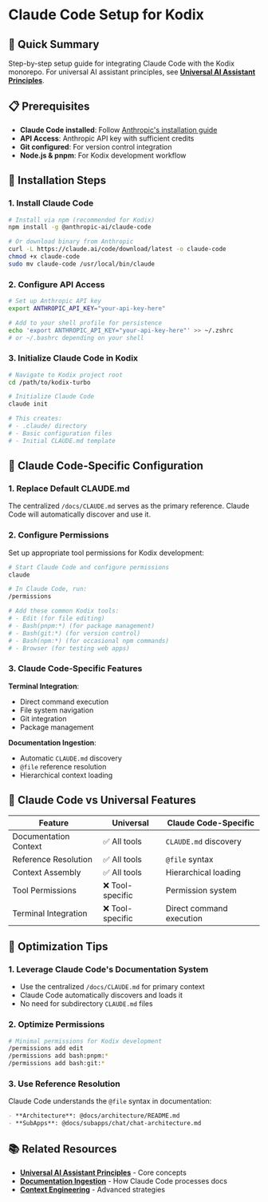 # Claude Code Setup for Kodix

<!-- AI-METADATA:
category: setup
stack: general
complexity: basic
dependencies: [../universal-principles.md]
assistant: claude-code
-->

## 🎯 Quick Summary

Step-by-step setup guide for integrating Claude Code with the Kodix monorepo. For universal AI assistant principles, see **[Universal AI Assistant Principles](../universal-principles.md)**.

## 📋 Prerequisites

- **Claude Code installed**: Follow [Anthropic's installation guide](https://claude.ai/code)
- **API Access**: Anthropic API key with sufficient credits
- **Git configured**: For version control integration
- **Node.js & pnpm**: For Kodix development workflow

## 🚀 Installation Steps

### 1. Install Claude Code

```bash
# Install via npm (recommended for Kodix)
npm install -g @anthropic-ai/claude-code

# Or download binary from Anthropic
curl -L https://claude.ai/code/download/latest -o claude-code
chmod +x claude-code
sudo mv claude-code /usr/local/bin/claude
```

### 2. Configure API Access

```bash
# Set up Anthropic API key
export ANTHROPIC_API_KEY="your-api-key-here"

# Add to your shell profile for persistence
echo 'export ANTHROPIC_API_KEY="your-api-key-here"' >> ~/.zshrc
# or ~/.bashrc depending on your shell
```

### 3. Initialize Claude Code in Kodix

```bash
# Navigate to Kodix project root
cd /path/to/kodix-turbo

# Initialize Claude Code
claude init

# This creates:
# - .claude/ directory
# - Basic configuration files
# - Initial CLAUDE.md template
```

## 🔧 Claude Code-Specific Configuration

### 1. Replace Default CLAUDE.md

The centralized `/docs/CLAUDE.md` serves as the primary reference. Claude Code will automatically discover and use it.

### 2. Configure Permissions

Set up appropriate tool permissions for Kodix development:

```bash
# Start Claude Code and configure permissions
claude

# In Claude Code, run:
/permissions

# Add these common Kodix tools:
# - Edit (for file editing)
# - Bash(pnpm:*) (for package management)
# - Bash(git:*) (for version control)
# - Bash(npm:*) (for occasional npm commands)
# - Browser (for testing web apps)
```

### 3. Claude Code-Specific Features

**Terminal Integration**:

- Direct command execution
- File system navigation
- Git integration
- Package management

**Documentation Ingestion**:

- Automatic `CLAUDE.md` discovery
- `@file` reference resolution
- Hierarchical context loading

## 🎯 Claude Code vs Universal Features

| Feature               | Universal        | Claude Code-Specific     |
| --------------------- | ---------------- | ------------------------ |
| Documentation Context | ✅ All tools     | `CLAUDE.md` discovery    |
| Reference Resolution  | ✅ All tools     | `@file` syntax           |
| Context Assembly      | ✅ All tools     | Hierarchical loading     |
| Tool Permissions      | ❌ Tool-specific | Permission system        |
| Terminal Integration  | ❌ Tool-specific | Direct command execution |

## 🚀 Optimization Tips

### 1. Leverage Claude Code's Documentation System

- Use the centralized `/docs/CLAUDE.md` for primary context
- Claude Code automatically discovers and loads it
- No need for subdirectory `CLAUDE.md` files

### 2. Optimize Permissions

```bash
# Minimal permissions for Kodix development
/permissions add edit
/permissions add bash:pnpm:*
/permissions add bash:git:*
```

### 3. Use Reference Resolution

Claude Code understands the `@file` syntax in documentation:

```markdown
- **Architecture**: @docs/architecture/README.md
- **SubApps**: @docs/subapps/chat/chat-architecture.md
```

## 📚 Related Resources

- **[Universal AI Assistant Principles](../universal-principles.md)** - Core concepts
- **[Documentation Ingestion](./documentation-ingestion.md)** - How Claude Code processes docs
- **[Context Engineering](../../context-engineering/)** - Advanced strategies

<!-- AI-RELATED: [../universal-principles.md, ./documentation-ingestion.md] -->
<!-- DEPENDS-ON: [../universal-principles.md] -->
<!-- REQUIRED-BY: [claude-code-integration] -->
<!-- SEE-ALSO: [../../context-engineering/README.md] -->

